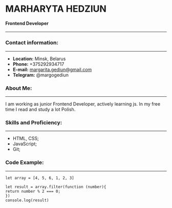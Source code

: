 # MARHARYTA HEDZIUN

#### Frontend Developer
--------------------
### Contact information:
--------------------------------------
- __Location:__ Minsk, Belarus
- __Phone:__ +375292934717
- __E-mail:__ margarita.gediun@gmail.com
- __Telegram:__ @margogediun

### About Me:
------------------------------------------------
I am working as junior Frontend Developer, actively learning js.
In my free time I read and study a lot Polish.


### Skills and Proficiency:
----------------------------------------
- HTML, CSS;
- JavaScript;
- Git;

### Code Example:
-----------------------------------------
```
let array = [4, 5, 6, 1, 2, 3]

let result = array.filter(function (number){
return number % 2 === 0;
})
console.log(result)
```
